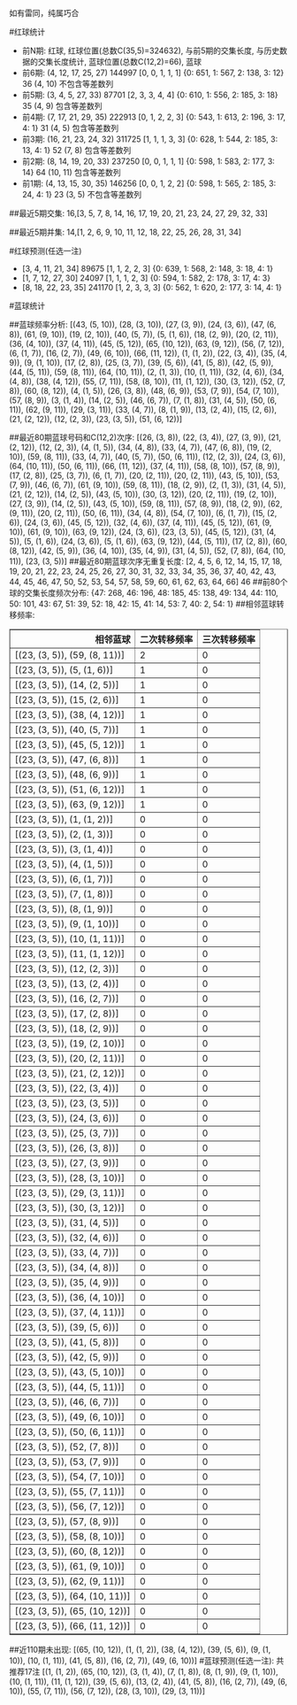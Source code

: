 <!-- 
.. title: 大乐透16053期(2016-05-09)数据分析报告
.. slug: dlott-16053-2016-05-09-report
.. date: 2016-05-10 08:00:00 UTC+08:00
.. tags: Lottery
.. link: 
.. description: 
.. type: text
-->

如有雷同，纯属巧合

<!-- TEASER_END-->

#红球统计

- 前N期: 红球, 红球位置(总数C(35,5)=324632), 与前5期的交集长度, 与历史数据的交集长度统计, 蓝球位置(总数C(12,2)=66), 蓝球
- 前6期: (4, 12, 17, 25, 27) 144997 [0, 0, 1, 1, 1] {0: 651, 1: 567, 2: 138, 3: 12} 36 (4, 10) 不包含等差数列
- 前5期: (3, 4, 5, 27, 33) 87701 [2, 3, 3, 4, 4] {0: 610, 1: 556, 2: 185, 3: 18} 35 (4, 9) 包含等差数列
- 前4期: (7, 17, 21, 29, 35) 222913 [0, 1, 2, 2, 3] {0: 543, 1: 613, 2: 196, 3: 17, 4: 1} 31 (4, 5) 包含等差数列
- 前3期: (16, 21, 23, 24, 32) 311725 [1, 1, 1, 3, 3] {0: 628, 1: 544, 2: 185, 3: 13, 4: 1} 52 (7, 8) 包含等差数列
- 前2期: (8, 14, 19, 20, 33) 237250 [0, 0, 1, 1, 1] {0: 598, 1: 583, 2: 177, 3: 14} 64 (10, 11) 包含等差数列
- 前1期: (4, 13, 15, 30, 35) 146256 [0, 0, 1, 2, 2] {0: 598, 1: 565, 2: 185, 3: 24, 4: 1} 23 (3, 5) 不包含等差数列

##最近5期交集:
16,[3, 5, 7, 8, 14, 16, 17, 19, 20, 21, 23, 24, 27, 29, 32, 33]

##最近5期并集:
14,[1, 2, 6, 9, 10, 11, 12, 18, 22, 25, 26, 28, 31, 34]

#红球预测(任选一注)

- [3, 4, 11, 21, 34] 89675 [1, 1, 2, 2, 3] {0: 639, 1: 568, 2: 148, 3: 18, 4: 1}
- [1, 7, 12, 27, 30] 24097 [1, 1, 1, 2, 3] {0: 594, 1: 582, 2: 178, 3: 17, 4: 3}
- [8, 18, 22, 23, 35] 241170 [1, 2, 3, 3, 3] {0: 562, 1: 620, 2: 177, 3: 14, 4: 1}

#蓝球统计

##蓝球频率分析:
[(43, (5, 10)), (28, (3, 10)), (27, (3, 9)), (24, (3, 6)), (47, (6, 8)), (61, (9, 10)), (19, (2, 10)), (40, (5, 7)), (5, (1, 6)), (18, (2, 9)), (20, (2, 11)), (36, (4, 10)), (37, (4, 11)), (45, (5, 12)), (65, (10, 12)), (63, (9, 12)), (56, (7, 12)), (6, (1, 7)), (16, (2, 7)), (49, (6, 10)), (66, (11, 12)), (1, (1, 2)), (22, (3, 4)), (35, (4, 9)), (9, (1, 10)), (17, (2, 8)), (25, (3, 7)), (39, (5, 6)), (41, (5, 8)), (42, (5, 9)), (44, (5, 11)), (59, (8, 11)), (64, (10, 11)), (2, (1, 3)), (10, (1, 11)), (32, (4, 6)), (34, (4, 8)), (38, (4, 12)), (55, (7, 11)), (58, (8, 10)), (11, (1, 12)), (30, (3, 12)), (52, (7, 8)), (60, (8, 12)), (4, (1, 5)), (26, (3, 8)), (48, (6, 9)), (53, (7, 9)), (54, (7, 10)), (57, (8, 9)), (3, (1, 4)), (14, (2, 5)), (46, (6, 7)), (7, (1, 8)), (31, (4, 5)), (50, (6, 11)), (62, (9, 11)), (29, (3, 11)), (33, (4, 7)), (8, (1, 9)), (13, (2, 4)), (15, (2, 6)), (21, (2, 12)), (12, (2, 3)), (23, (3, 5)), (51, (6, 12))]

##最近80期蓝球号码和C(12,2)次序:
 [(26, (3, 8)), (22, (3, 4)), (27, (3, 9)), (21, (2, 12)), (12, (2, 3)), (4, (1, 5)), (34, (4, 8)), (33, (4, 7)), (47, (6, 8)), (19, (2, 10)), (59, (8, 11)), (33, (4, 7)), (40, (5, 7)), (50, (6, 11)), (12, (2, 3)), (24, (3, 6)), (64, (10, 11)), (50, (6, 11)), (66, (11, 12)), (37, (4, 11)), (58, (8, 10)), (57, (8, 9)), (17, (2, 8)), (25, (3, 7)), (6, (1, 7)), (20, (2, 11)), (20, (2, 11)), (43, (5, 10)), (53, (7, 9)), (46, (6, 7)), (61, (9, 10)), (59, (8, 11)), (18, (2, 9)), (2, (1, 3)), (31, (4, 5)), (21, (2, 12)), (14, (2, 5)), (43, (5, 10)), (30, (3, 12)), (20, (2, 11)), (19, (2, 10)), (27, (3, 9)), (14, (2, 5)), (43, (5, 10)), (59, (8, 11)), (57, (8, 9)), (18, (2, 9)), (62, (9, 11)), (20, (2, 11)), (50, (6, 11)), (34, (4, 8)), (54, (7, 10)), (6, (1, 7)), (15, (2, 6)), (24, (3, 6)), (45, (5, 12)), (32, (4, 6)), (37, (4, 11)), (45, (5, 12)), (61, (9, 10)), (61, (9, 10)), (63, (9, 12)), (24, (3, 6)), (23, (3, 5)), (45, (5, 12)), (31, (4, 5)), (5, (1, 6)), (24, (3, 6)), (5, (1, 6)), (63, (9, 12)), (44, (5, 11)), (17, (2, 8)), (60, (8, 12)), (42, (5, 9)), (36, (4, 10)), (35, (4, 9)), (31, (4, 5)), (52, (7, 8)), (64, (10, 11)), (23, (3, 5))]
##最近80期蓝球次序无重复长度:
 [2, 4, 5, 6, 12, 14, 15, 17, 18, 19, 20, 21, 22, 23, 24, 25, 26, 27, 30, 31, 32, 33, 34, 35, 36, 37, 40, 42, 43, 44, 45, 46, 47, 50, 52, 53, 54, 57, 58, 59, 60, 61, 62, 63, 64, 66] 46
##前80个球的交集长度频次分布:
{47: 268, 46: 196, 48: 185, 45: 138, 49: 134, 44: 110, 50: 101, 43: 67, 51: 39, 52: 18, 42: 15, 41: 14, 53: 7, 40: 2, 54: 1}
##相邻蓝球转移频率:
 <table border="1" class="table table-striped dataframe">
  <thead>
    <tr style="text-align: right;">
      <th>相邻蓝球</th>
      <th>二次转移频率</th>
      <th>三次转移频率</th>
    </tr>
  </thead>
  <tbody>
    <tr>
      <td>[(23, (3, 5)), (59, (8, 11))]</td>
      <td>2</td>
      <td>0</td>
    </tr>
    <tr>
      <td>[(23, (3, 5)), (5, (1, 6))]</td>
      <td>1</td>
      <td>0</td>
    </tr>
    <tr>
      <td>[(23, (3, 5)), (14, (2, 5))]</td>
      <td>1</td>
      <td>0</td>
    </tr>
    <tr>
      <td>[(23, (3, 5)), (15, (2, 6))]</td>
      <td>1</td>
      <td>0</td>
    </tr>
    <tr>
      <td>[(23, (3, 5)), (38, (4, 12))]</td>
      <td>1</td>
      <td>0</td>
    </tr>
    <tr>
      <td>[(23, (3, 5)), (40, (5, 7))]</td>
      <td>1</td>
      <td>0</td>
    </tr>
    <tr>
      <td>[(23, (3, 5)), (45, (5, 12))]</td>
      <td>1</td>
      <td>0</td>
    </tr>
    <tr>
      <td>[(23, (3, 5)), (47, (6, 8))]</td>
      <td>1</td>
      <td>0</td>
    </tr>
    <tr>
      <td>[(23, (3, 5)), (48, (6, 9))]</td>
      <td>1</td>
      <td>0</td>
    </tr>
    <tr>
      <td>[(23, (3, 5)), (51, (6, 12))]</td>
      <td>1</td>
      <td>0</td>
    </tr>
    <tr>
      <td>[(23, (3, 5)), (63, (9, 12))]</td>
      <td>1</td>
      <td>0</td>
    </tr>
    <tr>
      <td>[(23, (3, 5)), (1, (1, 2))]</td>
      <td>0</td>
      <td>0</td>
    </tr>
    <tr>
      <td>[(23, (3, 5)), (2, (1, 3))]</td>
      <td>0</td>
      <td>0</td>
    </tr>
    <tr>
      <td>[(23, (3, 5)), (3, (1, 4))]</td>
      <td>0</td>
      <td>0</td>
    </tr>
    <tr>
      <td>[(23, (3, 5)), (4, (1, 5))]</td>
      <td>0</td>
      <td>0</td>
    </tr>
    <tr>
      <td>[(23, (3, 5)), (6, (1, 7))]</td>
      <td>0</td>
      <td>0</td>
    </tr>
    <tr>
      <td>[(23, (3, 5)), (7, (1, 8))]</td>
      <td>0</td>
      <td>0</td>
    </tr>
    <tr>
      <td>[(23, (3, 5)), (8, (1, 9))]</td>
      <td>0</td>
      <td>0</td>
    </tr>
    <tr>
      <td>[(23, (3, 5)), (9, (1, 10))]</td>
      <td>0</td>
      <td>0</td>
    </tr>
    <tr>
      <td>[(23, (3, 5)), (10, (1, 11))]</td>
      <td>0</td>
      <td>0</td>
    </tr>
    <tr>
      <td>[(23, (3, 5)), (11, (1, 12))]</td>
      <td>0</td>
      <td>0</td>
    </tr>
    <tr>
      <td>[(23, (3, 5)), (12, (2, 3))]</td>
      <td>0</td>
      <td>0</td>
    </tr>
    <tr>
      <td>[(23, (3, 5)), (13, (2, 4))]</td>
      <td>0</td>
      <td>0</td>
    </tr>
    <tr>
      <td>[(23, (3, 5)), (16, (2, 7))]</td>
      <td>0</td>
      <td>0</td>
    </tr>
    <tr>
      <td>[(23, (3, 5)), (17, (2, 8))]</td>
      <td>0</td>
      <td>0</td>
    </tr>
    <tr>
      <td>[(23, (3, 5)), (18, (2, 9))]</td>
      <td>0</td>
      <td>0</td>
    </tr>
    <tr>
      <td>[(23, (3, 5)), (19, (2, 10))]</td>
      <td>0</td>
      <td>0</td>
    </tr>
    <tr>
      <td>[(23, (3, 5)), (20, (2, 11))]</td>
      <td>0</td>
      <td>0</td>
    </tr>
    <tr>
      <td>[(23, (3, 5)), (21, (2, 12))]</td>
      <td>0</td>
      <td>0</td>
    </tr>
    <tr>
      <td>[(23, (3, 5)), (22, (3, 4))]</td>
      <td>0</td>
      <td>0</td>
    </tr>
    <tr>
      <td>[(23, (3, 5)), (23, (3, 5))]</td>
      <td>0</td>
      <td>0</td>
    </tr>
    <tr>
      <td>[(23, (3, 5)), (24, (3, 6))]</td>
      <td>0</td>
      <td>0</td>
    </tr>
    <tr>
      <td>[(23, (3, 5)), (25, (3, 7))]</td>
      <td>0</td>
      <td>0</td>
    </tr>
    <tr>
      <td>[(23, (3, 5)), (26, (3, 8))]</td>
      <td>0</td>
      <td>0</td>
    </tr>
    <tr>
      <td>[(23, (3, 5)), (27, (3, 9))]</td>
      <td>0</td>
      <td>0</td>
    </tr>
    <tr>
      <td>[(23, (3, 5)), (28, (3, 10))]</td>
      <td>0</td>
      <td>0</td>
    </tr>
    <tr>
      <td>[(23, (3, 5)), (29, (3, 11))]</td>
      <td>0</td>
      <td>0</td>
    </tr>
    <tr>
      <td>[(23, (3, 5)), (30, (3, 12))]</td>
      <td>0</td>
      <td>0</td>
    </tr>
    <tr>
      <td>[(23, (3, 5)), (31, (4, 5))]</td>
      <td>0</td>
      <td>0</td>
    </tr>
    <tr>
      <td>[(23, (3, 5)), (32, (4, 6))]</td>
      <td>0</td>
      <td>0</td>
    </tr>
    <tr>
      <td>[(23, (3, 5)), (33, (4, 7))]</td>
      <td>0</td>
      <td>0</td>
    </tr>
    <tr>
      <td>[(23, (3, 5)), (34, (4, 8))]</td>
      <td>0</td>
      <td>0</td>
    </tr>
    <tr>
      <td>[(23, (3, 5)), (35, (4, 9))]</td>
      <td>0</td>
      <td>0</td>
    </tr>
    <tr>
      <td>[(23, (3, 5)), (36, (4, 10))]</td>
      <td>0</td>
      <td>0</td>
    </tr>
    <tr>
      <td>[(23, (3, 5)), (37, (4, 11))]</td>
      <td>0</td>
      <td>0</td>
    </tr>
    <tr>
      <td>[(23, (3, 5)), (39, (5, 6))]</td>
      <td>0</td>
      <td>0</td>
    </tr>
    <tr>
      <td>[(23, (3, 5)), (41, (5, 8))]</td>
      <td>0</td>
      <td>0</td>
    </tr>
    <tr>
      <td>[(23, (3, 5)), (42, (5, 9))]</td>
      <td>0</td>
      <td>0</td>
    </tr>
    <tr>
      <td>[(23, (3, 5)), (43, (5, 10))]</td>
      <td>0</td>
      <td>0</td>
    </tr>
    <tr>
      <td>[(23, (3, 5)), (44, (5, 11))]</td>
      <td>0</td>
      <td>0</td>
    </tr>
    <tr>
      <td>[(23, (3, 5)), (46, (6, 7))]</td>
      <td>0</td>
      <td>0</td>
    </tr>
    <tr>
      <td>[(23, (3, 5)), (49, (6, 10))]</td>
      <td>0</td>
      <td>0</td>
    </tr>
    <tr>
      <td>[(23, (3, 5)), (50, (6, 11))]</td>
      <td>0</td>
      <td>0</td>
    </tr>
    <tr>
      <td>[(23, (3, 5)), (52, (7, 8))]</td>
      <td>0</td>
      <td>0</td>
    </tr>
    <tr>
      <td>[(23, (3, 5)), (53, (7, 9))]</td>
      <td>0</td>
      <td>0</td>
    </tr>
    <tr>
      <td>[(23, (3, 5)), (54, (7, 10))]</td>
      <td>0</td>
      <td>0</td>
    </tr>
    <tr>
      <td>[(23, (3, 5)), (55, (7, 11))]</td>
      <td>0</td>
      <td>0</td>
    </tr>
    <tr>
      <td>[(23, (3, 5)), (56, (7, 12))]</td>
      <td>0</td>
      <td>0</td>
    </tr>
    <tr>
      <td>[(23, (3, 5)), (57, (8, 9))]</td>
      <td>0</td>
      <td>0</td>
    </tr>
    <tr>
      <td>[(23, (3, 5)), (58, (8, 10))]</td>
      <td>0</td>
      <td>0</td>
    </tr>
    <tr>
      <td>[(23, (3, 5)), (60, (8, 12))]</td>
      <td>0</td>
      <td>0</td>
    </tr>
    <tr>
      <td>[(23, (3, 5)), (61, (9, 10))]</td>
      <td>0</td>
      <td>0</td>
    </tr>
    <tr>
      <td>[(23, (3, 5)), (62, (9, 11))]</td>
      <td>0</td>
      <td>0</td>
    </tr>
    <tr>
      <td>[(23, (3, 5)), (64, (10, 11))]</td>
      <td>0</td>
      <td>0</td>
    </tr>
    <tr>
      <td>[(23, (3, 5)), (65, (10, 12))]</td>
      <td>0</td>
      <td>0</td>
    </tr>
    <tr>
      <td>[(23, (3, 5)), (66, (11, 12))]</td>
      <td>0</td>
      <td>0</td>
    </tr>
  </tbody>
</table>
##近110期未出现:
 [(65, (10, 12)), (1, (1, 2)), (38, (4, 12)), (39, (5, 6)), (9, (1, 10)), (10, (1, 11)), (41, (5, 8)), (16, (2, 7)), (49, (6, 10))]
#蓝球预测(任选一注):
共推荐17注
 [(1, (1, 2)), (65, (10, 12)), (3, (1, 4)), (7, (1, 8)), (8, (1, 9)), (9, (1, 10)), (10, (1, 11)), (11, (1, 12)), (39, (5, 6)), (13, (2, 4)), (41, (5, 8)), (16, (2, 7)), (49, (6, 10)), (55, (7, 11)), (56, (7, 12)), (28, (3, 10)), (29, (3, 11))]

